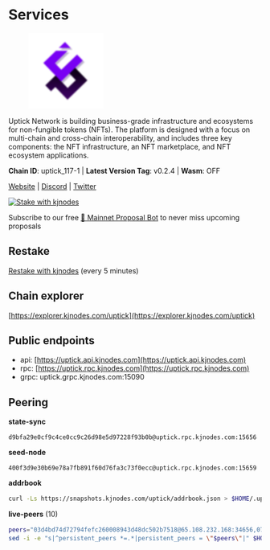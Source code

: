 # Services

<figure><img src="https://raw.githubusercontent.com/kj89/cosmos-images/main/logos/uptick.png" width="150" alt=""><figcaption></figcaption></figure>

Uptick Network is building business-grade infrastructure and  ecosystems for non-fungible tokens (NFTs). The platform is  designed with a focus on multi-chain and cross-chain interoperability,  and includes three key components: the NFT infrastructure, an NFT  marketplace, and NFT ecosystem applications.

**Chain ID**: uptick_117-1 | **Latest Version Tag**: v0.2.4 | **Wasm**: OFF

[Website](https://uptick.network) | [Discord](https://discord.gg/UzeHS7fu5H) | [Twitter](https://twitter.com/uptickproject)

[![Stake with kjnodes](https://i.ibb.co/cr44Q8j/button-stake-with-kjnodes.png)](https://restake.app/uptick/uptickvaloper1jqpaf0vgzlxvjx5meq8huweuv2nguqe20seefq)

Subscribe to our free [🤖 Mainnet Proposal Bot](https://t.me/kjnodes_proposal_bot) to never miss upcoming proposals

## Restake

[Restake with kjnodes](https://restake.app/uptick/uptickvaloper1jqpaf0vgzlxvjx5meq8huweuv2nguqe20seefq) (every 5 minutes)
## Chain explorer
[https://explorer.kjnodes.com/uptick](https://explorer.kjnodes.com/uptick)

## Public endpoints

* api: [https://uptick.api.kjnodes.com](https://uptick.api.kjnodes.com)
* rpc: [https://uptick.rpc.kjnodes.com](https://uptick.rpc.kjnodes.com)
* grpc: uptick.grpc.kjnodes.com:15090

## Peering

**state-sync**

```text
d9bfa29e0cf9c4ce0cc9c26d98e5d97228f93b0b@uptick.rpc.kjnodes.com:15656
```

**seed-node**

```text
400f3d9e30b69e78a7fb891f60d76fa3c73f0ecc@uptick.rpc.kjnodes.com:15659
```

**addrbook**
```bash
curl -Ls https://snapshots.kjnodes.com/uptick/addrbook.json > $HOME/.uptickd/config/addrbook.json
```

**live-peers** (10)
```bash
peers="03d4bd74d72794fefc260008943d48dc502b7518@65.108.232.168:34656,07933f8021f92499457890184ae228cd4a2a52fb@65.21.90.141:26656,90c0c03d27e5b4354bffb709d28340f2657ca1c7@138.201.121.185:26679,e8704845eaa0f3d39fcdc9c4065f3beb344384db@142.132.152.46:27656,d9bfa29e0cf9c4ce0cc9c26d98e5d97228f93b0b@65.109.88.38:15656,4914c40a9441895f355c600f38ed94756782ab99@146.59.81.204:27856,b45ee634889abf61c7212b03dbddb853a8a3bc09@185.48.24.112:15656,ea83a93c2878af90d034138fc5026218fb89d0d2@69.197.19.36:21656,81ccbba5cba98cf89bcca74f271380b53afed4c4@154.26.130.207:27656,4edc708046fe6909345d7cd25bda5bb0f078e1c3@141.94.193.28:55056"
sed -i -e "s|^persistent_peers *=.*|persistent_peers = \"$peers\"|" $HOME/.uptickd/config/config.toml
```
